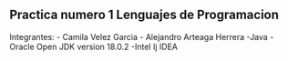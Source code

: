 ## Practica numero 1 Lenguajes de Programacion

 Integrantes: - Camila Velez Garcia
             - Alejandro Arteaga Herrera
 -Java 
 -Oracle Open JDK version 18.0.2
 -Intel Ij IDEA
